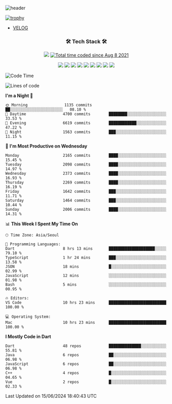 <!--
**Ohgyuchan/Ohgyuchan** is a ✨ _special_ ✨ repository because its `README.md` (this file) appears on your GitHub profile.

Here are some ideas to get you started:

- 🔭 I’m currently working on ...
- 🌱 I’m currently learning ...
- 👯 I’m looking to collaborate on ...
- 🤔 I’m looking for help with ...
- 💬 Ask me about ...
- 📫 How to reach me: ...
- 😄 Pronouns: ...
- ⚡ Fun fact: ...
-->
![header](https://capsule-render.vercel.app/api?type=soft&color=auto&height=150&section=header&text=Ohgyuchan&fontSize=80&animation=twinkling)

[![trophy](https://github-profile-trophy.vercel.app/?username=Ohgyuchan&column=-1)](https://github.com/ryo-ma/github-profile-trophy)

<!-- ### Hi there 👋 -->
  * [VELOG](https://velog.io/@terman)



<h3 align="center"><b>🛠 Tech Stack 🛠</b></h3>

<p align="center">
<a href="https://hits.seeyoufarm.com"><img src="https://hits.seeyoufarm.com/api/count/incr/badge.svg?url=https%3A%2F%2Fgithub.com%2FOhgyuchan&count_bg=%2379C83D&title_bg=%23555555&icon=&icon_color=%23E7E7E7&title=visitors+%F0%9F%99%8C&edge_flat=false"/></a> <a href="https://wakatime.com/@9d35e6a9-2400-4e9b-b741-9597e6de1373"><img src="https://wakatime.com/badge/user/9d35e6a9-2400-4e9b-b741-9597e6de1373.svg" alt="Total time coded since Aug 8 2021" /></a></p>


<p align="center">
<img src="https://img.shields.io/badge/HTML5-E34F26?style=flat-square&logo=HTML5&logoColor=white"/></a>
<img src="https://img.shields.io/badge/CSS3-1572B6?style=flat-square&logo=CSS3&logoColor=white"/></a>
<img src="https://img.shields.io/badge/JavaScript-F7DF1E?style=flat-square&logo=JavaScript&logoColor=white"/></a>
<!-- <img src="https://img.shields.io/badge/Node.js-339933?style=flat-square&logo=Node.js&logoColor=white"/></a> &nbsp -->
<img src="https://img.shields.io/badge/Android-3DDC84?style=flat-square&logo=Android&logoColor=white"/></a> 
<img src="https://img.shields.io/badge/Flutter-02569B?style=flat-square&logo=Flutter&logoColor=white"></a> 
<img src="https://img.shields.io/badge/Dart-0175C2?style=flat-square&logo=Dart&logoColor=white"></a> 
<!-- <img src="https://img.shields.io/badge/R-0175C2?style=flat-square&logo=R&logoColor=white"></a> &nbsp -->
<!-- <img src="https://img.shields.io/badge/MongoDB-47A248?style=flat-square&logo=MongoDB&logoColor=white"/></a> &nbsp -->
<!-- <img src="https://img.shields.io/badge/MySQL-4479A1?style=flat-square&logo=MySQL&logoColor=white"/></a> &nbsp -->
<img src="https://img.shields.io/badge/c++-00599C?style=flat-square&logo=c%2B%2B&logoColor=white"/></a> 
<img src="https://img.shields.io/badge/python-0175C2?style=flat-square&logo=python&logoColor=white"></a> 
<img src="https://img.shields.io/badge/github-181717?style=flat-square&logo=github&logoColor=white"></a> 
<!-- <img src="https://img.shields.io/badge/unity-FCC624?style=flat-square&logo=unity&logoColor=black"></a>  -->
<!-- <img src="https://img.shields.io/badge/Amazon AWS-232F3E?style=flat-square&logo=Amazon%20AWS&logoColor=white"/></a> &nbsp -->
</p></b>

<!-- <h3 align="center"><b>⚡️ Stats ⚡️</b></h3> -->

<!-- ![Terman's GitHub stats](https://github-readme-stats.vercel.app/api?username=Ohgyuchan&count_private=true&show_icons=true&theme=buefy) -->
  
<!--START_SECTION:waka-->
![Code Time](http://img.shields.io/badge/Code%20Time-1%2C929%20hrs%2018%20mins-blue)

![Lines of code](https://img.shields.io/badge/From%20Hello%20World%20I%27ve%20Written-32.4%20million%20lines%20of%20code-blue)

**I'm a Night 🦉** 

```text
🌞 Morning                1135 commits        ██░░░░░░░░░░░░░░░░░░░░░░░   08.10 % 
🌆 Daytime                4700 commits        ████████░░░░░░░░░░░░░░░░░   33.53 % 
🌃 Evening                6619 commits        ████████████░░░░░░░░░░░░░   47.22 % 
🌙 Night                  1563 commits        ███░░░░░░░░░░░░░░░░░░░░░░   11.15 % 
```
📅 **I'm Most Productive on Wednesday** 

```text
Monday                   2165 commits        ████░░░░░░░░░░░░░░░░░░░░░   15.45 % 
Tuesday                  2098 commits        ████░░░░░░░░░░░░░░░░░░░░░   14.97 % 
Wednesday                2373 commits        ████░░░░░░░░░░░░░░░░░░░░░   16.93 % 
Thursday                 2269 commits        ████░░░░░░░░░░░░░░░░░░░░░   16.19 % 
Friday                   1642 commits        ███░░░░░░░░░░░░░░░░░░░░░░   11.71 % 
Saturday                 1464 commits        ███░░░░░░░░░░░░░░░░░░░░░░   10.44 % 
Sunday                   2006 commits        ████░░░░░░░░░░░░░░░░░░░░░   14.31 % 
```


📊 **This Week I Spent My Time On** 

```text
🕑︎ Time Zone: Asia/Seoul

💬 Programming Languages: 
Dart                     8 hrs 13 mins       ████████████████████░░░░░   79.10 % 
TypeScript               1 hr 24 mins        ███░░░░░░░░░░░░░░░░░░░░░░   13.58 % 
JSON                     18 mins             █░░░░░░░░░░░░░░░░░░░░░░░░   02.99 % 
JavaScript               12 mins             ░░░░░░░░░░░░░░░░░░░░░░░░░   01.98 % 
Bash                     5 mins              ░░░░░░░░░░░░░░░░░░░░░░░░░   00.95 % 

🔥 Editors: 
VS Code                  10 hrs 23 mins      █████████████████████████   100.00 % 

💻 Operating System: 
Mac                      10 hrs 23 mins      █████████████████████████   100.00 % 
```

**I Mostly Code in Dart** 

```text
Dart                     48 repos            ██████████████░░░░░░░░░░░   55.81 % 
Java                     6 repos             ██░░░░░░░░░░░░░░░░░░░░░░░   06.98 % 
JavaScript               6 repos             ██░░░░░░░░░░░░░░░░░░░░░░░   06.98 % 
C++                      4 repos             █░░░░░░░░░░░░░░░░░░░░░░░░   04.65 % 
Vue                      2 repos             █░░░░░░░░░░░░░░░░░░░░░░░░   02.33 % 
```




 Last Updated on 15/06/2024 18:40:43 UTC
<!--END_SECTION:waka-->
